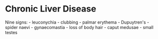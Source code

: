 ---
---
# Chronic Liver Disease

Nine signs: - leuconychia - clubbing - palmar erythema - Dupuytren's -
spider naevi - gynaecomastia - loss of body hair - caput medusae - small
testes
